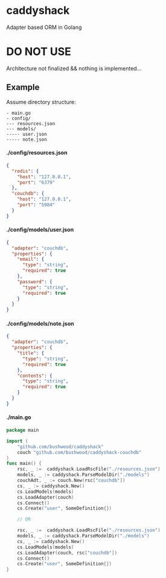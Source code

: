 # caddyshack

Adapter based ORM in Golang

# DO NOT USE

Architecture not finalized && nothing is implemented...

## Example

Assume directory structure:

```
- main.go
- config/
--- resources.json
--- models/
----- user.json
----- note.json
```

#### ./config/resources.json

```json
{
  "redis": {
    "host": "127.0.0.1",
    "port": "6379"
  },
  "couchdb": {
    "host": "127.0.0.1",
    "port": "5984"
  }
}
```

#### ./config/models/user.json

```json
{
  "adapter": "couchdb",
  "properties": {
    "email": {
      "type": "string",
      "required": true
    },
    "password": {
      "type": "string",
      "required": true
    }
  }
}
```

#### ./config/models/note.json

```json
{
  "adapter": "couchdb",
  "properties": {
    "title": {
      "type": "string",
      "required": true
    },
    "contents": {
      "type": "string",
      "required": true
    }
  }
}
```

#### ./main.go

```go
package main

import (
    "github.com/bushwood/caddyshack"
  	couch "github.com/bushwood/caddyshack-couchdb"
)
func main() {
    rsc, _ :=  caddyshack.LoadRscFile("./resources.json")
    models, _ := caddyshack.ParseModelDir("./models")
    couchAdt, _ := couch.New(rsc["couchdb"])
    cs, _ := caddyshack.New()
    cs.LoadModels(models)
    cs.LoadAdapter(couch)
    cs.Connect()
    cs.Create("user", SomeDefinition{})

    // OR

    rsc, _ :=  caddyshack.LoadRscFile("./resources.json")
    models, _ := caddyshack.ParseModelDir("./models")
    cs, _ := caddyshack.New()
    cs.LoadModels(models)
    cs.LoadAdapter(couch, rsc["couchdb"])
    cs.Connect()
    cs.Create("user", SomeDefinition{})
}
```
